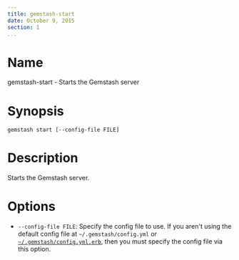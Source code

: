 ```yaml
---
title: gemstash-start
date: October 9, 2015
section: 1
...
```


# Name

gemstash-start - Starts the Gemstash server

# Synopsis

`gemstash start [--config-file FILE]`

# Description

Starts the Gemstash server.

# Options

* `--config-file FILE`:
    Specify the config file to use. If you aren't using the default config file
    at `~/.gemstash/config.yml` or [`~/.gemstash/config.yml.erb`][ERB_CONFIG],
    then you must specify the config file via this option.

[ERB_CONFIG]: ./gemstash-customize.7.md#erb-parsed-config
